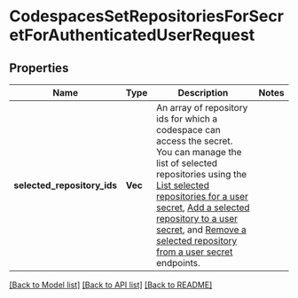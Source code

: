 # CodespacesSetRepositoriesForSecretForAuthenticatedUserRequest

## Properties

Name | Type | Description | Notes
------------ | ------------- | ------------- | -------------
**selected_repository_ids** | **Vec<i32>** | An array of repository ids for which a codespace can access the secret. You can manage the list of selected repositories using the [List selected repositories for a user secret](https://docs.github.com/rest/codespaces/secrets#list-selected-repositories-for-a-user-secret), [Add a selected repository to a user secret](https://docs.github.com/rest/codespaces/secrets#add-a-selected-repository-to-a-user-secret), and [Remove a selected repository from a user secret](https://docs.github.com/rest/codespaces/secrets#remove-a-selected-repository-from-a-user-secret) endpoints. | 

[[Back to Model list]](../README.md#documentation-for-models) [[Back to API list]](../README.md#documentation-for-api-endpoints) [[Back to README]](../README.md)


